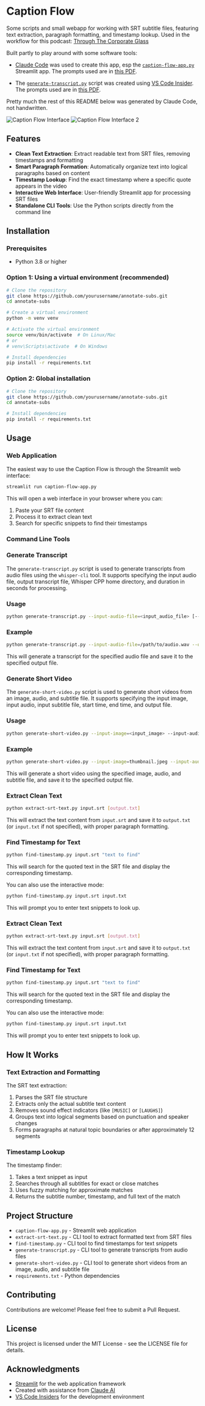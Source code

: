# Caption Flow

Some scripts and small webapp for working with SRT subtitle files, featuring text extraction, paragraph formatting, and timestamp lookup. Used in the workflow for this podcast: [Through The Corporate Glass](https://www.throughthecorporateglass.com/)

Built partly to play around with some software tools:

* [Claude Code](https://www.anthropic.com/news/claude-3-7-sonnet) was used to create this app, esp the [`caption-flow-app.py`](caption-flow-app.py) Streamlit app. The prompts used are in [this PDF](claude-prompt-session-srt-analyzer.pdf).

* The [`generate-transcript.py`](generate-transcript.py) script was created using [VS Code Insider](https://code.visualstudio.com/insiders/). The prompts used are in [this PDF](vs-code-prompts-1.pdf).

Pretty much the rest of this README below was generated by Claude Code, not handwritten.

![Caption Flow Interface](caption-flow-app-1.png)
![Caption Flow Interface 2](caption-flow-app-2.png)

## Features

- **Clean Text Extraction**: Extract readable text from SRT files, removing timestamps and formatting
- **Smart Paragraph Formation**: Automatically organize text into logical paragraphs based on content
- **Timestamp Lookup**: Find the exact timestamp where a specific quote appears in the video
- **Interactive Web Interface**: User-friendly Streamlit app for processing SRT files
- **Standalone CLI Tools**: Use the Python scripts directly from the command line

## Installation

### Prerequisites

- Python 3.8 or higher

### Option 1: Using a virtual environment (recommended)

```bash
# Clone the repository
git clone https://github.com/yourusername/annotate-subs.git
cd annotate-subs

# Create a virtual environment
python -m venv venv

# Activate the virtual environment
source venv/bin/activate  # On Linux/Mac
# or
# venv\Scripts\activate  # On Windows

# Install dependencies
pip install -r requirements.txt
```

### Option 2: Global installation

```bash
# Clone the repository
git clone https://github.com/yourusername/annotate-subs.git
cd annotate-subs

# Install dependencies
pip install -r requirements.txt
```

## Usage

### Web Application

The easiest way to use the Caption Flow is through the Streamlit web interface:

```bash
streamlit run caption-flow-app.py
```

This will open a web interface in your browser where you can:
1. Paste your SRT file content
2. Process it to extract clean text
3. Search for specific snippets to find their timestamps

### Command Line Tools

### Generate Transcript

The `generate-transcript.py` script is used to generate transcripts from audio files using the `whisper-cli` tool. It supports specifying the input audio file, output transcript file, Whisper CPP home directory, and duration in seconds for processing.

### Usage

```bash
python generate-transcript.py --input-audio-file=<input_audio_file> [--output-transcript-file=<output_transcript_file>] [--whisper-cpp-home=<whisper_cpp_home>] [--duration-sec=<duration_sec>]
```

### Example

```bash
python generate-transcript.py --input-audio-file=/path/to/audio.wav --output-transcript-file=/path/to/output.srt --whisper-cpp-home=/path/to/whisper.cpp --duration-sec=60
```

This will generate a transcript for the specified audio file and save it to the specified output file.

### Generate Short Video

The `generate-short-video.py` script is used to generate short videos from an image, audio, and subtitle file. It supports specifying the input image, input audio, input subtitle file, start time, end time, and output file.

### Usage

```bash
python generate-short-video.py --input-image=<input_image> --input-audio=<input_audio> --input-srt=<input_srt> --start-time=<start_time> --end-time=<end_time> --output-file=<output_file>
```

### Example

```bash
python generate-short-video.py --input-image=thumbnail.jpeg --input-audio=episode-audio.wav --input-srt=episode-transcript.srt --start-time=00:31:22.880 --end-time=00:32:25.500 --output-file=episode-short-1.mp4
```

This will generate a short video using the specified image, audio, and subtitle file, and save it to the specified output file.

### Extract Clean Text

```bash
python extract-srt-text.py input.srt [output.txt]
```

This will extract the text content from `input.srt` and save it to `output.txt` (or `input.txt` if not specified), with proper paragraph formatting.

### Find Timestamp for Text

```bash
python find-timestamp.py input.srt "text to find"
```

This will search for the quoted text in the SRT file and display the corresponding timestamp.

You can also use the interactive mode:

```bash
python find-timestamp.py input.srt input.txt
```

This will prompt you to enter text snippets to look up.

### Extract Clean Text

```bash
python extract-srt-text.py input.srt [output.txt]
```

This will extract the text content from `input.srt` and save it to `output.txt` (or `input.txt` if not specified), with proper paragraph formatting.

### Find Timestamp for Text

```bash
python find-timestamp.py input.srt "text to find"
```

This will search for the quoted text in the SRT file and display the corresponding timestamp.

You can also use the interactive mode:

```bash
python find-timestamp.py input.srt input.txt
```

This will prompt you to enter text snippets to look up.

## How It Works

### Text Extraction and Formatting

The SRT text extraction:
1. Parses the SRT file structure
2. Extracts only the actual subtitle text content
3. Removes sound effect indicators (like `[MUSIC]` or `[LAUGHS]`)
4. Groups text into logical segments based on punctuation and speaker changes
5. Forms paragraphs at natural topic boundaries or after approximately 12 segments

### Timestamp Lookup

The timestamp finder:
1. Takes a text snippet as input
2. Searches through all subtitles for exact or close matches
3. Uses fuzzy matching for approximate matches
4. Returns the subtitle number, timestamp, and full text of the match

## Project Structure

- `caption-flow-app.py` - Streamlit web application
- `extract-srt-text.py` - CLI tool to extract formatted text from SRT files
- `find-timestamp.py` - CLI tool to find timestamps for text snippets
- `generate-transcript.py` - CLI tool to generate transcripts from audio files
- `generate-short-video.py` - CLI tool to generate short videos from an image, audio, and subtitle file
- `requirements.txt` - Python dependencies

## Contributing

Contributions are welcome! Please feel free to submit a Pull Request.

## License

This project is licensed under the MIT License - see the LICENSE file for details.

## Acknowledgments

- [Streamlit](https://streamlit.io/) for the web application framework
- Created with assistance from [Claude AI](https://claude.ai/)
- [VS Code Insiders](https://code.visualstudio.com/insiders/) for the development environment
